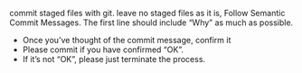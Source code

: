 commit staged files with git. leave no staged files as it is, Follow Semantic Commit Messages.
The first line should include “Why” as much as possible.

- Once you’ve thought of the commit message, confirm it
- Please commit if you have confirmed “OK”.
- If it’s not “OK”, please just terminate the process.
